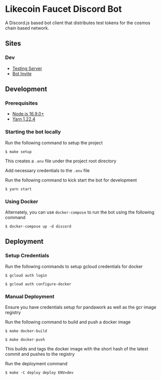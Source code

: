 # Likecoin Faucet Discord Bot

A Discord.js based bot client that distributes test tokens for the cosmos chain based network.

## Sites

### Dev

- [Testing Server](https://discord.gg/Z74JwbBR)
- [Bot Invite](https://discord.com/api/oauth2/authorize?client_id=946305914472919060&permissions=3072&scope=bot%20applications.commands)

## Development

### Prerequisites

- [Node.js 16.9.0+](https://nodejs.org/en/)
- [Yarn 1.22.4](https://classic.yarnpkg.com/lang/en/docs/install/#mac-stable)

### Starting the bot locally

Run the following command to setup the project

```
$ make setup
```

This creates a `.env` file under the project root directory

Add necessary credentials to the `.env` file

Run the following command to kick start the bot for development

```
$ yarn start
```

### Using Docker

Alternately, you can use `docker-compose` to run the bot using the following command

```
$ docker-compose up -d discord
```

## Deployment

### Setup Credentials

Run the following commands to setup gcloud credentials for docker

```
$ gcloud auth login

$ gcloud auth configure-docker

```

### Manual Deployment

Ensure you have credentials setup for pandawork as well as the gcr image registry

Run the following command to build and push a docker image

```
$ make docker-build

$ make docker-push
```

This builds and tags the docker image with the short hash of the latest commit and pushes to the registry

Run the deployment command

```
$ make -C deploy deploy ENV=dev
```

